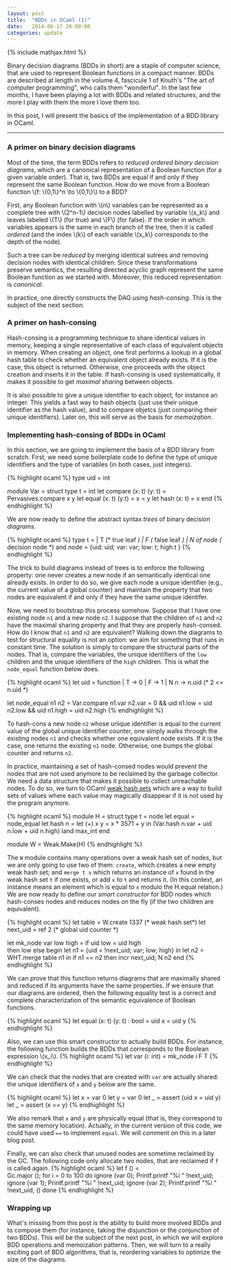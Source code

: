 ```yaml
---
layout: post
title:  "BDDs in OCaml (1)"
date:   2014-06-17 20:00:00
categories: update
---
```

{% include mathjax.html %}

Binary decision diagrams (BDDs in short) are a staple of computer
science, that are used to represent Boolean functions in a compact
manner. BDDs are described at length in the volume 4, fascicule 1 of
Knuth's "The art of computer programming", who calls them
"wonderful". In the last few months, I have been playing a lot with
BDDs and related structures, and the more I play with them the more I
love them too.

In this post, I will present the basics of the implementation of a BDD
library in OCaml. 

---

### A primer on binary decision diagrams

Most of the time, the term BDDs refers to *reduced ordered binary
decision diagrams*, which are a canonical representation of a Boolean
function (for a given variable order). That is, two BDDs are equal if
and only if they represent the same Boolean function. How do we move
from a Boolean function \\(f: \\{0,1\\}^n \to \\{0,1\\}\\) to a BDD?  

First, any Boolean function with \\(n\\) variables can be represented
as a complete tree with \\(2^n-1\\) decision nodes labelled by
variable \\(x\_k\\) and leaves labeled \\(T\\) (for true) and \\(F\\)
(for false). If the order in which variables appears is the same in
each branch of the tree, then it is called *ordered* (and the index
\\(k\\) of each variable \\(x_k\\) corresponds to the depth of the
node).

Such a tree can be *reduced* by merging identical sutrees and removing
decision nodes with identical children. Since these transformations
preserve semantics, the resulting directed acyclic graph represent the
same Boolean function as we started with. Moreover, this reduced
representation is *canonical*. 

In practice, one directly constructs the DAG using
*hash-consing*. This is the subject of the next section.

### A primer on hash-consing 

Hash-consing is a programming technique to share identical values in
memory, keeping a single representative of each class of equivalent
objects in memory. When creating an object, one first performs a lookup
in a global hash table to check whether an equivalent object already
exists. If it is the case, this object is returned. Otherwise, one
proceeds with the object creation and inserts it in the table. If
hash-consing is used systematically, it makes it possible to get
*maximal sharing* between objects. 

It is also possible to give a unique identifier to each object, for
instance an integer. This yields a fast way to hash objects (just use
their unique identifier as the hash value), and to compare objetcs
(just comparing their unique identifiers). Later on, this will serve
as the basis for *memoization*. 

### Implementing hash-consing of BDDs in OCaml

In this section, we are going to implement the basis of a BDD library
from scratch. First, we need some boilerplate code to define the type
of unique identifiers and the type of variables (in both cases, just
integers).

{% highlight ocaml %}
type uid = int

module Var = struct 
  type t = int
  let compare (x: t) (y: t) = Pervasives.compare x y
  let equal (x: t) (y:t) = x = y
  let hash (x: t) = x
end
{% endhighlight %}

We are now ready to define the abstract syntax *trees* of binary
decision *diagrams*.

{% highlight ocaml %}
type t = 
| T 					(* true leaf *)
| F					(* false leaf *)
| N of node				(* decision node *)
and node = {uid: uid; var: var; low: t; high:t }
{% endhighlight %}

The trick to build diagrams instead of trees is to enforce the
following property: one never creates a new node if an semantically
identical one already exists. In order to do so, we give each node a
unique identifier (e.g., the current value of a global counter) and
maintain the property that two nodes are equivalent if and only if
they have the same unique identifer. 

Now, we need to bootstrap this process somehow. Suppose that I have
one existing node `n1` and a new node `n2`. I suppose that the
children of `n1` and `n2` have the maximal sharing property and that
they are properly hash-consed. How do I know that `n1` and `n2` are
equivalent? Walking down the diagrams to test for structural equality
is not an option: we aim for something that runs in constant time. The
solution is simply to compare the structural parts of the nodes. That
is, compare the variables, the unique identifiers of the `low`
children and the unique identifiers of the `high` children. This is
what the `node_equal` function below does. 

{% highlight ocaml %}
let uid = function 
  | T -> 0
  | F -> 1
  | N n -> n.uid       (* 2 <= n.uid *)

let node_equal n1 n2 =
  Var.compare n1.var n2.var = 0
  && uid n1.low = uid n2.low 
  && uid n1.high = uid n2.high
{% endhighlight %}

To hash-cons a new node `n2` whose unique identifier is equal to the
current value of the global unique identifier counter, one simply
walks through the existing nodes `n1` and checks whether one
equivalent node exists. If it is the case, one returns the existing
`n1` node. Otherwise, one bumps the global counter and returns `n2`.

In practice, maintaining a set of hash-consed nodes would prevent the
nodes that are not used anymore to be reclaimed by the garbage
collector. We need a data structure that makes it possible to collect
unreachable nodes. To do so, we turn to OCaml [weak hash
sets](http://caml.inria.fr/pub/docs/manual-ocaml/libref/Weak.html)
which are a way to build sets of values where each value may magically
disappear if it is not used by the program anymore.

{% highlight ocaml %}
module H = struct
  type t = node
  let equal = node_equal
  let hash n = 
    let (+) x y = x * 3571 + y in 
    (Var.hash n.var + uid n.low + uid n.high) land max_int
end

module W = Weak.Make(H)
{% endhighlight %}

The `W` module contains many operations over a weak hash set of nodes,
but we are only going to use two of them: `create`, which creates a
new empty weak hash set; and `merge t x` which returns an instance of
`x` found in the weak hash set `t` if one exists, or add `x` to `t`
and returns it. (In this context, an instance means an element which
is equal to `x` modulo the H.equal relation.) We are now ready to
define our *smart constructor* for BDD nodes which hash-conses nodes
and reduces nodes on the fly (if the two children are equivalent).

{% highlight ocaml %}
let table = W.create 1337 (* weak hash set*)
let next_uid = ref 2      (* global uid counter *)

let mk_node var low high =
  if uid low = uid high 			
  then low
  else 
    begin 
      let n1 = {uid = !next_uid; var; low; high} in 
      let n2 = WHT.merge table n1 in 
      if n1 == n2 
      then incr next_uid;
      N n2
    end
{% endhighlight %}
 
We can prove that this function returns diagrams that are maximally
shared and reduced if its arguments have the same properties. If we
ensure that our diagrams are ordered, then the following equality test
is a correct and complete characterization of the semantic equivalence
of Boolean functions.

{% highlight ocaml %}
let equal (x: t) (y: t) : bool = uid x = uid y
{% endhighlight %}

Also, we can use this smart constructor to actually build BDDs. For
instance, the following function builds the BDDs that corresponds to
the Boolean expression \\(x\_i\\).
{% highlight ocaml %}
let var (i: int) = mk_node i F T
{% endhighlight %}

We can check that the nodes that are created with `var` are actually
shared: the unique identifiers of `x` and `y` below are the same.

{% highlight ocaml %}
let x = var 0 
let y = var 0
let _ = assert (uid x = uid y)
let _ = assert (x == y)
{% endhighlight %}

We also remark that `x` and `y` are physically equal (that is, they
correspond to the same memory location).  Actually, in the current
version of this code, we could have used `==` to implement `equal`. We
will comment on this in a later blog post.

Finally, we can also check that unused nodes are sometime reclaimed by
the GC. The following code only allocate two nodes, that are reclaimed
if `f` is called again. 
{% highlight ocaml %}
let f () =   
  Gc.major ();
  for i = 0 to 100 do
    ignore (var 0);
    Printf.printf "%i " !next_uid;
    ignore (var 1);
    Printf.printf "%i " !next_uid;
    ignore (var 2);
    Printf.printf "%i " !next_uid;
    ()
  done
{% endhighlight %}

### Wrapping up

What's missing from this post is the ability to build more involved
BDDs and to compose them (for instance, taking the disjunction or the
conjunction of two BDDs). This will be the subject of the next post,
in which we will explore BDD operations and memoization
patterns. Then, we will turn to a really exciting part of BDD
algorithms, that is, reordering variables to optimize the size of the
diagrams. 







